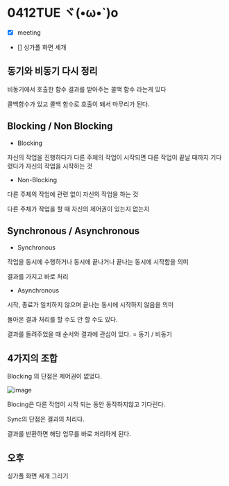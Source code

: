 # 0412TUE ヾ(•ω•`)o

- [X] meeting
- [] 싱가폴 화면 세개

## 동기와 비동기 다시 정리 

비동기에서 호출한 함수 결과를 받아주는 콜백 함수 라는게 있다

콜백함수가 있고 콜백 함수로 호출이 돼서 마무리가 된다. 

## Blocking / Non Blocking

- Blocking

자신의 작업을 진행하다가 다른 주체의 작업이 시작되면 다른 작업이 끝날 때까지 기다렸다가 자신의 작업을 시작하는 것

- Non-Blocking 

다른 주체의 작업에 관련 없이 자신의 작업을 하는 것


다른 주체가 작업을 할 때 자신의 제어권이 있는지 없는지

## Synchronous / Asynchronous

- Synchronous

작업을 동시에 수행하거나 동시에 끝나거나 끝나는 동시에 시작함을 의미

결과를 가지고 바로 처리

- Asynchronous

시작, 종료가 일치하지 않으며 끝나는 동시에 시작하지 않음을 의미

돌아온 결과 처리를 할 수도 안 할 수도 있다. 

결과를 돌려주었을 때 순서와 결과에 관심이 있다. = 동기 / 비동기

## 4가지의 조합

Blocking 의 단점은 제어권이 없었다. 

![image](https://user-images.githubusercontent.com/64348346/162996393-d0f89f8d-2ba6-4385-b20e-52bc3e1cfd75.png)

Blocing은 다른 작업이 시작 되는 동안 동작하지않고 기다린다. 

Sync의 단점은 결과의 처리다. 

결과를 반환하면 해당 업무를 바로 처리하게 된다. 


## 오후 

싱가폴 화면 세개 그리기 
